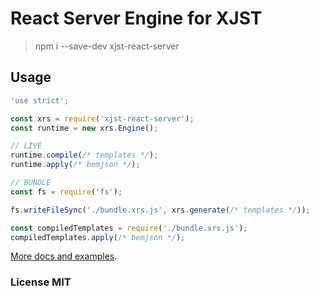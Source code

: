 # React Server Engine for XJST

> npm i --save-dev xjst-react-server

## Usage

``` js
'use strict';

const xrs = require('xjst-react-server');
const runtime = new xrs.Engine();

// LIVE
runtime.compile(/* templates */);
runtime.apply(/* bemjson */);

// BUNDLE
const fs = require('fs');

fs.writeFileSync('./bundle.xrs.js', xrs.generate(/* templates */));

const compiledTemplates = require('./bundle.xrs.js');
compiledTemplates.apply(/* bemjson */);
```

[More docs and examples](https://github.com/bem/bem-xjst).

### License MIT
